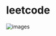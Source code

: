 # leetcode
![images](https://github.com/SunStrongChina/leetcode/edit/main/%E5%B9%B6%E6%9F%A5%E9%9B%86%E5%88%B7%E9%A2%98)
